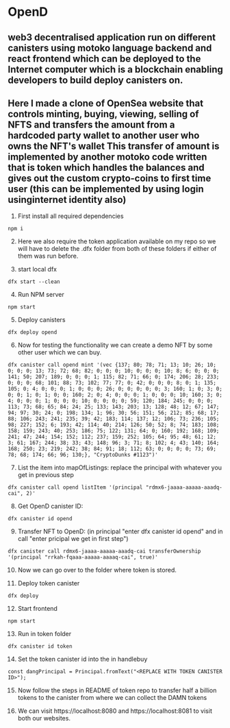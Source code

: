 # OpenD

## web3 decentralised application run on different canisters using motoko language backend and react frontend which can be deployed to the Internet computer which is a blockchain enabling developers to build deploy canisters on.
## Here I made a clone of OpenSea website that controls minting, buying, viewing, selling of NFTS and transfers the amount from a hardcoded party wallet to another user who owns the NFT's wallet This transfer of amount is implemented by another motoko code written that is  token which handles the balances and gives out the custom crypto-coins to first time user (this can be implemented by using login usinginternet identity also) 

1. First install all required dependencies
```
npm i
```
2. Here we also require the token application available on my repo so we will have to delete the .dfx folder from both of these folders if either of them was run before.

3. start local dfx

```
dfx start --clean
```

4. Run NPM server

```
npm start
```

5. Deploy canisters

```
dfx deploy opend
```

6. Now for testing the functionality we can create a demo NFT by some other user which we can buy.
```
dfx canister call opend mint '(vec {137; 80; 78; 71; 13; 10; 26; 10; 0; 0; 0; 13; 73; 72; 68; 82; 0; 0; 0; 10; 0; 0; 0; 10; 8; 6; 0; 0; 0; 141; 50; 207; 189; 0; 0; 0; 1; 115; 82; 71; 66; 0; 174; 206; 28; 233; 0; 0; 0; 68; 101; 88; 73; 102; 77; 77; 0; 42; 0; 0; 0; 8; 0; 1; 135; 105; 0; 4; 0; 0; 0; 1; 0; 0; 0; 26; 0; 0; 0; 0; 0; 3; 160; 1; 0; 3; 0; 0; 0; 1; 0; 1; 0; 0; 160; 2; 0; 4; 0; 0; 0; 1; 0; 0; 0; 10; 160; 3; 0; 4; 0; 0; 0; 1; 0; 0; 0; 10; 0; 0; 0; 0; 59; 120; 184; 245; 0; 0; 0; 113; 73; 68; 65; 84; 24; 25; 133; 143; 203; 13; 128; 48; 12; 67; 147; 94; 97; 30; 24; 0; 198; 134; 1; 96; 30; 56; 151; 56; 212; 85; 68; 17; 88; 106; 243; 241; 235; 39; 42; 183; 114; 137; 12; 106; 73; 236; 105; 98; 227; 152; 6; 193; 42; 114; 40; 214; 126; 50; 52; 8; 74; 183; 108; 158; 159; 243; 40; 253; 186; 75; 122; 131; 64; 0; 160; 192; 168; 109; 241; 47; 244; 154; 152; 112; 237; 159; 252; 105; 64; 95; 48; 61; 12; 3; 61; 167; 244; 38; 33; 43; 148; 96; 3; 71; 8; 102; 4; 43; 140; 164; 168; 250; 23; 219; 242; 38; 84; 91; 18; 112; 63; 0; 0; 0; 0; 73; 69; 78; 68; 174; 66; 96; 130;}, "CryptoDunks #1123")'
```

7. List the item into mapOfListings: replace the principal with whatever you get in previous step

```
dfx canister call opend listItem '(principal "rdmx6-jaaaa-aaaaa-aaadq-cai", 2)'
```

8. Get OpenD canister ID:

```
dfx canister id opend
```

9. Transfer NFT to OpenD: (in principal "enter dfx canister id opend" and in call "enter pricipal we get in first step")

```
dfx canister call rdmx6-jaaaa-aaaaa-aaadq-cai transferOwnership '(principal "rrkah-fqaaa-aaaaa-aaaaq-cai", true)'
```

10. Now we can go over to the folder where token is stored.

11. Deploy token canister

```
dfx deploy
```

12. Start frontend

```
npm start
```

13. Run in token folder
```
dfx canister id token
```

14. Set the token canister id into the <REPLACE WITH TOKEN CANISTER ID> in handlebuy

```
const dangPrincipal = Principal.fromText("<REPLACE WITH TOKEN CANISTER ID>");
```

15. Now follow the steps in README of token repo to transfer half a billion tokens to the canister from where we can collect the DAMN tokens

16. We can visit https://localhost:8080 and https://localhost:8081 to visit both our websites.
    
